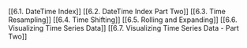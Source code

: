 [[6.1. DateTime Index]]
[[6.2. DateTime Index Part Two]]
[[6.3. Time Resampling]]
[[6.4. Time Shifting]]
[[6.5. Rolling and Expanding]]
[[6.6. Visualizing Time Series Data]]
[[6.7. Visualizing Time Series Data - Part Two]]